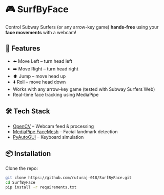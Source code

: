 # 🎮 SurfByFace

Control Subway Surfers (or any arrow-key game) **hands-free** using your **face movements** with a webcam!

## 🚀 Features
- ⬅️ Move Left – turn head left  
- ➡️ Move Right – turn head right  
- ⬆️ Jump – move head up  
- ⬇️ Roll – move head down  
- Works with any arrow-key game (tested with Subway Surfers Web)  
- Real-time face tracking using MediaPipe  

## 🛠️ Tech Stack
- [OpenCV](https://opencv.org/) – Webcam feed & processing  
- [MediaPipe FaceMesh](https://developers.google.com/mediapipe) – Facial landmark detection  
- [PyAutoGUI](https://pyautogui.readthedocs.io/) – Keyboard simulation  

## 📦 Installation
Clone the repo:
```bash
git clone https://github.com/ruturaj-018/SurfByFace.git
cd SurfByFace
pip install -r requirements.txt

